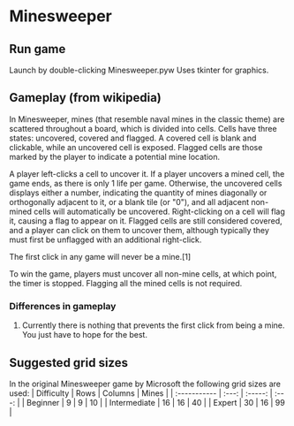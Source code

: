 # Minesweeper

## Run game

Launch by double-clicking Minesweeper.pyw
Uses tkinter for graphics.

## Gameplay (from wikipedia)

In Minesweeper, mines (that resemble naval mines in the classic theme) are scattered throughout a board, which is divided into cells. Cells have three states: uncovered, covered and flagged. A covered cell is blank and clickable, while an uncovered cell is exposed. Flagged cells are those marked by the player to indicate a potential mine location.

A player left-clicks a cell to uncover it. If a player uncovers a mined cell, the game ends, as there is only 1 life per game. Otherwise, the uncovered cells displays either a number, indicating the quantity of mines diagonally or orthogonally adjacent to it, or a blank tile (or "0"), and all adjacent non-mined cells will automatically be uncovered. Right-clicking on a cell will flag it, causing a flag to appear on it. Flagged cells are still considered covered, and a player can click on them to uncover them, although typically they must first be unflagged with an additional right-click.

The first click in any game will never be a mine.[1]

To win the game, players must uncover all non-mine cells, at which point, the timer is stopped. Flagging all the mined cells is not required.

### Differences in gameplay

1. Currently there is nothing that prevents the first click from being a mine. You just have to hope for the best.

## Suggested grid sizes

In the original Minesweeper game by Microsoft the following grid sizes are used:
| Difficulty   | Rows  | Columns | Mines |
| :----------- | :---: | :-----: | :---: |
| Beginner     |   9   |    9    |  10   |
| Intermediate |  16   |   16    |  40   |
| Expert       |  30   |   16    |  99   |
